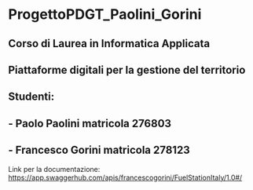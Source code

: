 # ProgettoPDGT_Paolini_Gorini

## Corso di Laurea in Informatica Applicata
## Piattaforme digitali per la gestione del territorio

## Studenti:
## - Paolo Paolini matricola 276803
## - Francesco Gorini matricola 278123

Link per la documentazione: https://app.swaggerhub.com/apis/francescogorini/FuelStationItaly/1.0#/
